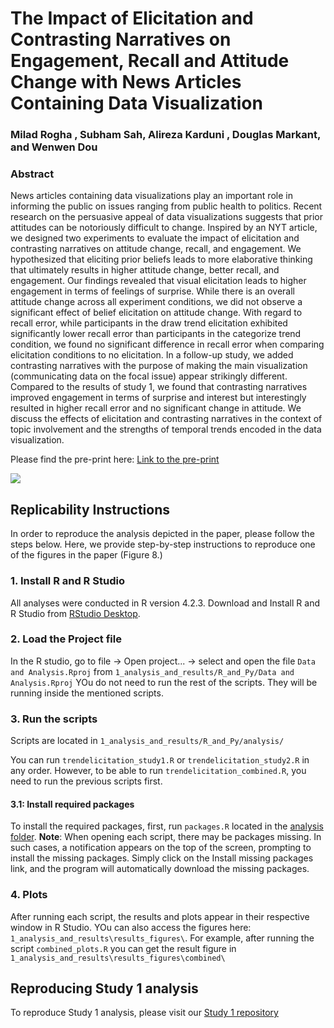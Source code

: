 # The Impact of Elicitation and Contrasting Narratives on Engagement, Recall and Attitude Change with News Articles Containing Data Visualization
### Milad Rogha , Subham Sah, Alireza Karduni , Douglas Markant, and Wenwen Dou

### Abstract
News articles containing data visualizations play an important role in informing the public on issues ranging from public health to politics. 
Recent research on the persuasive appeal of data visualizations suggests that prior attitudes can be notoriously difficult to change. 
Inspired by an NYT article, we designed two experiments to evaluate the impact of elicitation and contrasting narratives on attitude change, recall, and engagement.
We hypothesized that eliciting prior beliefs leads to more elaborative thinking that ultimately results in higher attitude change, better recall, and engagement. Our findings revealed that visual elicitation leads to higher engagement in terms of feelings of surprise. While there is an overall attitude change across all experiment conditions, we did not observe a significant effect of belief elicitation on attitude change. With regard to recall error, while participants in the draw trend elicitation exhibited significantly lower recall error than participants in the categorize trend condition, we found no significant difference in recall error when comparing elicitation conditions to no elicitation. In a follow-up study, we added contrasting narratives with the purpose of making the main visualization (communicating data on the focal issue) appear strikingly different. Compared to the results of study 1, we found that contrasting narratives improved engagement in terms of surprise and interest but interestingly resulted in higher recall error and no significant change in attitude. We discuss the effects of elicitation and contrasting narratives in the context of topic involvement and the strengths of temporal trends encoded in the data visualization.


Please find the pre-print here: [Link to the pre-print](https://arxiv.org/abs/2401.05511)


[![](https://www.replicabilitystamp.org/logo/Reproducibility-small.png)](http://www.replicabilitystamp.org#https-github-com-miladrogha-youdrawit-visual-elicitation-git)

## Replicability Instructions
In order to reproduce the analysis depicted in the paper, please follow the steps below. Here, we provide step-by-step instructions to reproduce one of the figures in the paper (Figure 8.)

### 1. Install R and R Studio
All analyses were conducted in R version 4.2.3. Download and Install R and R Studio from [RStudio Desktop](https://posit.co/download/rstudio-desktop/).

### 2. Load the Project file
In the R studio, go to file \-> Open project... \-> 
select and open the file `Data and Analysis.Rproj` from `1_analysis_and_results/R_and_Py/Data and Analysis.Rproj`
YOu do not need to run the rest of the scripts. They will be running inside the mentioned scripts.
### 3. Run the scripts

Scripts are located in `1_analysis_and_results/R_and_Py/analysis/`

You can run `trendelicitation_study1.R` or `trendelicitation_study2.R` in any order.
However, to be able to run `trendelicitation_combined.R`, you need to run the previous scripts first.

#### 3.1: Install required packages
To install the required packages, first, run `packages.R` located in the [analysis folder](./1_analysis_and_results/R_and_Py/analysis/).
**Note**: When opening each script, there may be packages missing. In such cases, a notification appears on the top of the screen, prompting to install the missing packages. Simply click on the Install missing packages link, and the program will automatically download the missing packages.

### 4. Plots

After running each script, the results and plots appear in their respective window in R Studio. YOu can also access the figures here: `1_analysis_and_results\results_figures\`.
For example, after running the script `combined_plots.R` you can get the result figure in `1_analysis_and_results\results_figures\combined\`


## Reproducing Study 1 analysis

To reproduce Study 1 analysis, please visit our [Study 1 repository](https://bit.ly/youdrawit-study1)
